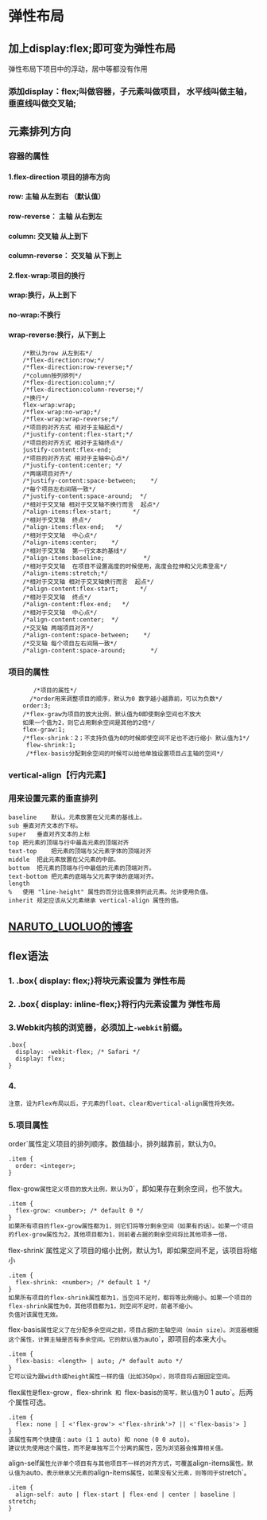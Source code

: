 #                    弹性布局

## 加上display:flex;即可变为弹性布局

弹性布局下项目中的浮动，居中等都没有作用

### 添加display：flex;叫做容器，子元素叫做项目， 水平线叫做主轴，垂直线叫做交叉轴;

## 元素排列方向

### 容器的属性

#### 1.flex-direction  项目的排布方向   

####    row:  主轴 从左到右  （默认值）

####    row-reverse： 主轴 从右到左

####    column:  交叉轴 从上到下

####    column-reverse： 交叉轴 从下到上

#### 2.flex-wrap:项目的换行

####    wrap:换行，从上到下

####    no-wrap:不换行

####    wrap-reverse:换行，从下到上

```
	/*默认为row 从左到右*/
	/*flex-direction:row;*/
	/*flex-direction:row-reverse;*/
	/*column按列排列*/
	/*flex-direction:column;*/
	/*flex-direction:column-reverse;*/
	/*换行*/
	flex-wrap:wrap;
	/*flex-wrap:no-wrap;*/
	/*flex-wrap:wrap-reverse;*/
    /*项目的对齐方式 相对于主轴起点*/
    /*justify-content:flex-start;*/
    /*项目的对齐方式 相对于主轴终点*/
    justify-content:flex-end;  
    /*项目的对齐方式 相对于主轴中心点*/
    /*justify-content:center; */
    /*两端项目对齐*/
    /*justify-content:space-between;    */
    /*每个项目左右间隔一致*/
    /*justify-content:space-around;  */
    /*相对于交叉轴 相对于交叉轴不换行而言  起点*/
    /*align-items:flex-start;      */
    /*相对于交叉轴  终点*/
    /*align-items:flex-end;   */
    /*相对于交叉轴  中心点*/
    /*align-items:center;    */
    /*相对于交叉轴  第一行文本的基线*/
    /*align-items:baseline;           */
    /*相对于交叉轴  在项目不设置高度的时候使用，高度会拉伸和父元素登高*/
    /*align-items:stretch;*/
    /*相对于交叉轴 相对于交叉轴换行而言  起点*/
    /*align-content:flex-start;      */
    /*相对于交叉轴  终点*/
    /*align-content:flex-end;   */
    /*相对于交叉轴  中心点*/
    /*align-content:center;  */
    /*交叉轴 两端项目对齐*/
    /*align-content:space-between;    */
    /*交叉轴 每个项目左右间隔一致*/
    /*align-content:space-around;       */
```

###   项目的属性

```
       /*项目的属性*/
      /*order用来调整项目的顺序，默认为0 数字越小越靠前，可以为负数*/
    order:3;
    /*flex-graw为项目的放大比例，默认值为0即使剩余空间也不放大
    如果一个值为2，则它占用剩余空间是其他的2倍*/
    flex-graw:1;
    /*flex-shrink：2；不支持负值为0的时候即使空间不足也不进行缩小 默认值为1*/
     flew-shrink:1;
     /*flex-basis分配剩余空间的时候可以给他单独设置项目占主轴的空间*/
```

### vertical-align【行内元素】

### 用来设置元素的垂直排列

```
baseline	默认。元素放置在父元素的基线上。
sub	垂直对齐文本的下标。
super	垂直对齐文本的上标
top	把元素的顶端与行中最高元素的顶端对齐
text-top	把元素的顶端与父元素字体的顶端对齐
middle	把此元素放置在父元素的中部。
bottom	把元素的顶端与行中最低的元素的顶端对齐。
text-bottom	把元素的底端与父元素字体的底端对齐。
length	 
%	使用 "line-height" 属性的百分比值来排列此元素。允许使用负值。
inherit	规定应该从父元素继承 vertical-align 属性的值。
```
## [NARUTO_LUOLUO的博客](http://blog.csdn.net/naruto_luoluo)

##   flex语法

### 1.  .box{  display: flex;}将块元素设置为   弹性布局

### 2. .box{  display: inline-flex;}将行内元素设置为   弹性布局

### 3.Webkit内核的浏览器，必须加上`-webkit`前缀。

```
.box{
  display: -webkit-flex; /* Safari */
  display: flex;
}
```

### 4.

```
注意，设为Flex布局以后，子元素的float、clear和vertical-align属性将失效。
```
### 5.项目属性

order`属性定义项目的排列顺序。数值越小，排列越靠前，默认为0。

```
.item {
  order: <integer>;
}
```

flex-grow`属性定义项目的放大比例，默认为`0`，即如果存在剩余空间，也不放大。

```
.item {
  flex-grow: <number>; /* default 0 */
}
如果所有项目的flex-grow属性都为1，则它们将等分剩余空间（如果有的话）。如果一个项目的flex-grow属性为2，其他项目都为1，则前者占据的剩余空间将比其他项多一倍。
```

flex-shrink`属性定义了项目的缩小比例，默认为1，即如果空间不足，该项目将缩小

```
.item {
  flex-shrink: <number>; /* default 1 */
}
如果所有项目的flex-shrink属性都为1，当空间不足时，都将等比例缩小。如果一个项目的flex-shrink属性为0，其他项目都为1，则空间不足时，前者不缩小。
负值对该属性无效。
```

flex-basis`属性定义了在分配多余空间之前，项目占据的主轴空间（main size）。浏览器根据这个属性，计算主轴是否有多余空间。它的默认值为`auto`，即项目的本来大小。

```
.item {
  flex-basis: <length> | auto; /* default auto */
}
它可以设为跟width或height属性一样的值（比如350px），则项目将占据固定空间。
```

flex`属性是`flex-grow`, `flex-shrink` 和 `flex-basis`的简写，默认值为`0 1 auto`。后两个属性可选。

```
.item {
  flex: none | [ <'flex-grow'> <'flex-shrink'>? || <'flex-basis'> ]
}
该属性有两个快捷值：auto (1 1 auto) 和 none (0 0 auto)。
建议优先使用这个属性，而不是单独写三个分离的属性，因为浏览器会推算相关值。
```

align-self`属性允许单个项目有与其他项目不一样的对齐方式，可覆盖`align-items`属性。默认值为`auto`，表示继承父元素的`align-items`属性，如果没有父元素，则等同于`stretch`。

```
.item {
  align-self: auto | flex-start | flex-end | center | baseline | stretch;
}
```







